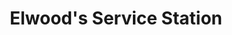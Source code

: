 ---
title: "Elwood's Service Station"
url: /middletown/elwoods-service-station/
shop: car repair
---